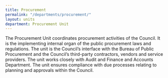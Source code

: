 ```yaml
---
title: Procurement
permalink: "/departments/procurement/"
layout: units
department: Procurement Unit
---
```


The Procurement Unit coordinates procurement activities of the Council. It is the implementing internal organ of the public procurement laws and regulations. The unit is the Council’s interface with the Bureau of Public Procurement and the Council’s third-party contractors, vendors and service providers. The unit works closely with Audit and Finance and Accounts Department. The unit ensures compliance with due processes relating to planning and approvals within the Council.